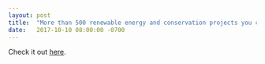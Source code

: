 ```yaml
---
layout: post
title:  "More than 500 renewable energy and conservation projects you can build"
date:   2017-10-10 08:00:00 -0700
---
```



Check it out <a target="_blank" href="http://www.builditsolar.com/Projects/Projects.html" 
              onclick="ga('send', 'event', 'great-link', 'clicked', 'exit');">here</a>.